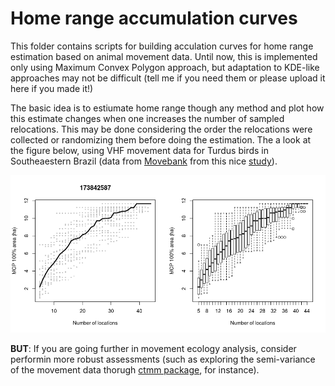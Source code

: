 # Home range accumulation curves

This folder contains scripts for building acculation curves for home range estimation 
based on animal movement data. Until now, this is implemented only using Maximum Convex Polygon approach,
but adaptation to KDE-like approaches may not be difficult (tell me if you need them or please upload 
it here if you made it!)

The basic idea is to estiumate home range though any method and plot how this estimate changes when one
increases the number of sampled relocations. This may be done considering the order the relocations were
collected or randomizing them before doing the estimation. The a look at the figure below, using VHF
movement data for Turdus birds in Southeaestern Brazil (data from [Movebank](https://www.movebank.org/) from this nice [study](http://journals.plos.org/plosone/article?id=10.1371/journal.pone.0156688)).

![accumulation curves](https://github.com/bniebuhr/movecology/blob/master/home_range_accumulation_curves/accumulation_curves.png)

**BUT**: If you are going further in movement ecology analysis, consider performin more robust assessments 
(such as exploring the semi-variance of the movement data thorugh [ctmm package](https://github.com/ctmm-initiative/ctmm), for instance).
